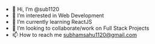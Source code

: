 - 👋 Hi, I’m @sub1120
- 👀 I’m interested in Web Development
- 🌱 I’m currently learning ReactJS
- 💞️ I’m looking to collaborate/work on Full Stack Projects
- 📫 How to reach me subhamsahu1120@gmail.com

<!---
sub1120/sub1120 is a ✨ special ✨ repository because its `README.md` (this file) appears on your GitHub profile.
You can click the Preview link to take a look at your changes.
--->

